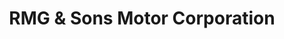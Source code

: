 ---
title: "RMG & Sons Motor Corporation"
url: /zamboanga/rmg-and-sons-motor-corporation/
shop: car
---